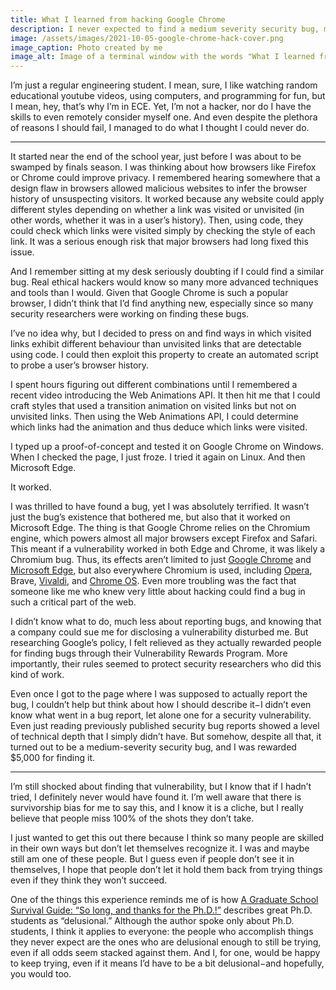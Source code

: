 ```yaml
---
title: What I learned from hacking Google Chrome
description: I never expected to find a medium severity security bug, much less at 18 years old with little background in ethical hacking. Discovering the vulnerability as a complete beginner changed the way I thought about bug bounty and learning. Here's what I discovered.
image: /assets/images/2021-10-05-google-chrome-hack-cover.png
image_caption: Photo created by me
image_alt: Image of a terminal window with the words "What I learned from hacking Google Chrome." In the top right corner, the text "CVE-2021-30582" can be seen.
---
```


I’m just a regular engineering student. I mean, sure, I like watching random educational youtube videos, using computers, and programming for fun, but I mean, hey, that’s why I’m in ECE. Yet, I’m not a hacker, nor do I have the skills to even remotely consider myself one. And even despite the plethora of reasons I should fail, I managed to do what I thought I could never do.

***

It started near the end of the school year, just before I was about to be swamped by finals season. I was thinking about how browsers like Firefox or Chrome could improve privacy. I remembered hearing somewhere that a design flaw in browsers allowed malicious websites to infer the browser history of unsuspecting visitors. It worked because any website could apply different styles depending on whether a link was visited or unvisited (in other words, whether it was in a user’s history). Then, using code, they could check which links were visited simply by checking the style of each link. It was a serious enough risk that major browsers had long fixed this issue. 

 And I remember sitting at my desk seriously doubting if I could find a similar bug. Real ethical hackers would know so many more advanced techniques and tools than I would. Given that Google Chrome is such a popular browser, I didn’t think that I’d find anything new, especially since so many security researchers were working on finding these bugs.

I’ve no idea why, but I decided to press on and find ways in which visited links exhibit different behaviour than unvisited links that are detectable using code. I could then exploit this property to create an automated script to probe a user’s browser history. 

I spent hours figuring out different combinations until I remembered a recent video introducing the Web Animations API. It then hit me that I could craft styles that used a transition animation on visited links but not on unvisited links. Then using the Web Animations API, I could determine which links had the animation and thus deduce which links were visited. 

I typed up a proof-of-concept and tested it on Google Chrome on Windows. When I checked the page, I just froze. I tried it again on Linux. And then Microsoft Edge. 

It worked. 

I was thrilled to have found a bug, yet I was absolutely terrified. It wasn’t just the bug’s existence that bothered me, but also that it worked on Microsoft Edge. The thing is that Google Chrome relies on the Chromium engine, which powers almost all major browsers except Firefox and Safari. This meant if a vulnerability worked in both Edge and Chrome, it was likely a Chromium bug. Thus, its effects aren’t limited to just [Google Chrome](https://bugs.chromium.org/p/chromium/issues/detail?id=1205981) and [Microsoft Edge](https://msrc.microsoft.com/update-guide/vulnerability/CVE-2021-30582), but also everywhere Chromium is used, including [Opera](https://security.archlinux.org/ASA-202108-5), Brave, [Vivaldi](https://security.archlinux.org/ASA-202107-74), and [Chrome OS](https://bugs.chromium.org/p/chromium/issues/detail?id=1205981). Even more troubling was the fact that someone like me who knew very little about hacking could find a bug in such a critical part of the web. 

I didn’t know what to do, much less about reporting bugs, and knowing that a company could sue me for disclosing a vulnerability disturbed me. But researching Google’s policy, I felt relieved as they actually rewarded people for finding bugs through their Vulnerability Rewards Program. More importantly, their rules seemed to protect security researchers who did this kind of work. 

Even once I got to the page where I was supposed to actually report the bug, I couldn’t help but think about how I should describe it−I didn’t even know what went in a bug report, let alone one for a security vulnerability. Even just reading previously published security bug reports showed a level of technical depth that I simply didn’t have. But somehow, despite all that, it turned out to be a medium-severity security bug, and I was rewarded $5,000 for finding it.

***

I’m still shocked about finding that vulnerability, but I know that if I hadn’t tried, I definitely never would have found it. I’m well aware that there is survivorship bias for me to say this, and I know it is a cliche, but I really believe that people miss 100% of the shots they don’t take.

I just wanted to get this out there because I think so many people are skilled in their own ways but don’t let themselves recognize it. I was and maybe still am one of these people. But I guess even if people don’t see it in themselves, I hope that people don’t let it hold them back from trying things even if they think they won’t succeed.

One of the things this experience reminds me of is how [A Graduate School Survival Guide: “So long, and thanks for the Ph.D.!”](https://www.cs.unc.edu/~azuma/hitch4.html) describes great Ph.D. students as “delusional.” Although the author spoke only about Ph.D. students, I think it applies to everyone: the people who accomplish things they never expect are the ones who are delusional enough to still be trying, even if all odds seem stacked against them. And I, for one, would be happy to keep trying, even if it means I’d have to be a bit delusional−and hopefully, you would too.
